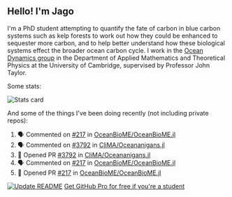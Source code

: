 ## Hello! I'm Jago

I'm a PhD student attempting to quantify the fate of carbon in blue carbon systems such as kelp forests to work out how they could be enhanced to sequester more carbon, and to help better understand how these biological systems effect the broader ocean carbon cycle. I work in the <a href="https://www.damtp.cam.ac.uk/user/jrt51/" class="emph">Ocean Dynamics group</a> in the Department of Applied Mathematics and Theoretical Physics at the University of Cambridge, supervised by Professor John Taylor.

Some stats:
<!--
![](https://raw.githubusercontent.com/jagoosw/jagoosw/main/profile-summary-card-output/nord_dark/0-profile-details.svg)
![](https://raw.githubusercontent.com/jagoosw/jagoosw/main/profile-summary-card-output/nord_dark/3-stats.svg)
![](https://raw.githubusercontent.com/jagoosw/jagoosw/main/profile-summary-card-output/nord_dark/4-productive-time.svg)
-->
![Stats card](https://github-readme-stats.vercel.app/api?username=jagoosw&count_private=true&show_icons=true&theme=transparent&hide_title=true&rank_icon=percentile&show=reviews)

And some of the things I've been doing recently (not including private repos):
<!--START_SECTION:activity-->
1. 🗣 Commented on [#217](https://github.com/OceanBioME/OceanBioME.jl/pull/217#issuecomment-2378592101) in [OceanBioME/OceanBioME.jl](https://github.com/OceanBioME/OceanBioME.jl)
2. 🗣 Commented on [#3792](https://github.com/CliMA/Oceananigans.jl/pull/3792#issuecomment-2376508207) in [CliMA/Oceananigans.jl](https://github.com/CliMA/Oceananigans.jl)
3. 💪 Opened PR [#3792](https://github.com/CliMA/Oceananigans.jl/pull/3792) in [CliMA/Oceananigans.jl](https://github.com/CliMA/Oceananigans.jl)
4. 🗣 Commented on [#217](https://github.com/OceanBioME/OceanBioME.jl/pull/217#issuecomment-2372529213) in [OceanBioME/OceanBioME.jl](https://github.com/OceanBioME/OceanBioME.jl)
5. 💪 Opened PR [#217](https://github.com/OceanBioME/OceanBioME.jl/pull/217) in [OceanBioME/OceanBioME.jl](https://github.com/OceanBioME/OceanBioME.jl)
<!--END_SECTION:activity-->


[![Update README](https://github.com/jagoosw/jagoosw/actions/workflows/update-readme.yml/badge.svg)](https://github.com/jagoosw/jagoosw/actions/workflows/update-readme.yml)
[Get GitHub Pro for free if you're a student](https://education.github.com/pack)

